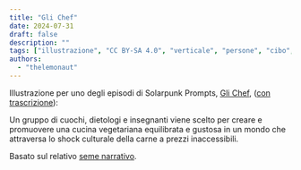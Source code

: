 ```yaml
---
title: "Gli Chef"
date: 2024-07-31
draft: false
description: ""
tags: ["illustrazione", "CC BY-SA 4.0", "verticale", "persone", "cibo", "media"]
authors:
  - "thelemonaut"
---
```


Illustrazione per uno degli episodi di Solarpunk Prompts, [Gli Chef](https://podcast.tomasino.org/@SolarpunkPrompts/episodes/the-chefs), ([con trascrizione](https://wiki.tomasino.org/writing/Solarpunk-Prompts---The-Chefs)):

Un gruppo di cuochi, dietologi e insegnanti viene scelto per creare e promuovere una cucina vegetariana equilibrata e gustosa in un mondo che attraversa lo shock culturale della carne a prezzi inaccessibili.

Basato sul relativo [seme narrativo](/seeds/the-chefs).
